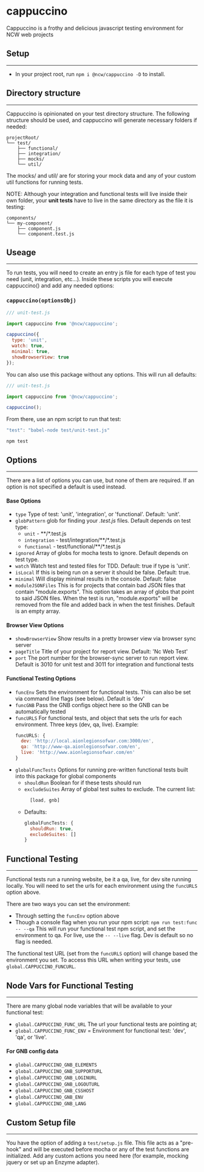 cappuccino
===========

Cappuccino is a frothy and delicious javascript testing environment for NCW web projects


## Setup
---

- In your project root, run `npm i @ncw/cappuccino -D` to install.


## Directory structure
---

Cappuccino is opinionated on your test directory structure. The following structure should be used, and cappuccino will generate necessary folders if needed:

```
projectRoot/
└── test/
    ├── functional/
    ├── integration/
    ├── mocks/
    └── util/
```

The mocks/ and util/ are for storing your mock data and any of your custom util functions for running tests.

NOTE: Although your integration and functional tests will live inside their own folder, your **unit tests** have to live in the same directory as the file it is testing:

```
components/
└── my-component/
    ├── component.js
    └── component.test.js
```


## Useage
---

To run tests, you will need to create an entry js file for each type of test you need (unit, integration, etc...). Inside these scripts you will execute cappuccino() and add any needed options:


### `cappuccino(optionsObj)`

```js
/// unit-test.js

import cappuccino from '@ncw/cappuccino';

cappuccino({
  type: 'unit',
  watch: true,
  minimal: true,
  showBrowserView: true
});

```

You can also use this package without any options. This will run all defaults:

```js
/// unit-test.js

import cappuccino from '@ncw/cappuccino';

cappuccino();

```


From there, use an npm script to run that test:
```js
"test": "babel-node test/unit-test.js"
```
`npm test`


## Options
---

There are a list of options you can use, but none of them are required. If an option is not specified a default is used instead.

#### Base Options

- `type` Type of test: 'unit', 'integration', or 'functional'. Default: 'unit'.
- `globPattern` glob for finding your *.test.js* files. Default depends on test type:
  - `unit` - \*\*/\*.test.js
  - `integration` - test/integration/\*\*/\*.test.js
  - `functional` - test/functional/\*\*/\*.test.js
- `ignored` Array of globs for mocha tests to ignore. Default depends on test type.
- `watch` Watch test and tested files for TDD. Default: true if type is 'unit'.
- `isLocal` If this is being run on a server it should be false. Default: true.
- `minimal` Will display minimal results in the console. Default: false
- `moduleJSONFiles` This is for projects that contain bad JSON files that contain "module.exports". This option takes an array of globs that point to said JSON files. When the test is run, "module.exports" will be removed from the file and added back in when the test finishes. Default is an empty array.

#### Browser View Options

- `showBrowserView` Show results in a pretty browser view via browser sync server
- `pageTitle` Title of your project for report view. Default: 'Nc Web Test'
- `port` The port number for the browser-sync server to run report view. Default is 3010 for unit test and 3011 for integration and functional tests

#### Functional Testing Options

- `funcEnv` Sets the environment for functional tests. This can also be set via command line flags (see below). Default is 'dev'
- `funcGNB` Pass the GNB configs object here so the GNB can be automatically tested
- `funcURLS` For functional tests, and object that sets the urls for each environment. Three keys (dev, qa, live). Example:
  ```js
  funcURLS: {
    dev: 'http://local.aionlegionsofwar.com:3000/en',
    qa: 'http://www-qa.aionlegionsofwar.com/en',
    live: 'http://www.aionlegionsofwar.com/en'
  }
  ```
- `globalFuncTests` Options for running pre-written functional tests built into this package for global components
  - `shouldRun` Boolean for if these tests should run
  - `excludeSuites` Array of global test suites to exclude. The current list:
    ```js
      [load, gnb]
    ```
  - Defaults:
    ```js
    globalFuncTests: {
      shouldRun: true,
      excludeSuites: []
    }
    ```    


## Functional Testing
---

Functional tests run a running website, be it a qa, live, for dev site running locally. You will need to set the urls for each environment using the `funcURLS` option above.

There are two ways you can set the environment:
- Through setting the `funcEnv` option above
- Though a console flag when you run your npm script:
`npm run test:func -- --qa`
This will run your functional test npm script, and set the environment to qa. For live, use the `-- --live` flag. Dev is default so no flag is needed.

The functional test URL (set from the `funcURLS` option) will change based the environment you set. To access this URL when writing your tests, use `global.CAPPUCCINO_FUNCURL`.

## Node Vars for Functional Testing
---

There are many global node variables that will be available to your functional test:

- `global.CAPPUCCINO_FUNC_URL` The url your functional tests are pointing at;
- `global.CAPPUCCINO_FUNC_ENV` = Environment for functional test: 'dev', 'qa', or 'live'.

#### For GNB config data

- `global.CAPPUCCINO_GNB_ELEMENTS`
- `global.CAPPUCCINO_GNB_SUPPORTURL`
- `global.CAPPUCCINO_GNB_LOGINURL`
- `global.CAPPUCCINO_GNB_LOGOUTURL`
- `global.CAPPUCCINO_GNB_CSSHOST`
- `global.CAPPUCCINO_GNB_ENV`
- `global.CAPPUCCINO_GNB_LANG`

## Custom Setup file
---

You have the option of adding a `test/setup.js` file. This file acts as a "pre-hook" and will be executed before mocha or any of the test functions are initialized. Add any custom actions you need here (for example, mocking jquery or set up an Enzyme adapter).
